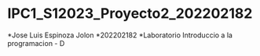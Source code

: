 # IPC1_S12023_Proyecto2_202202182
*Jose Luis Espinoza Jolon
*202202182
*Laboratorio Introduccio a la programacion - D
